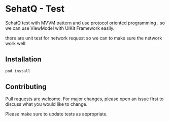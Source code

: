 # SehatQ - Test

SehatQ test with MVVM pattern and use protocol oriented programming . so we can use ViewModel with UIKit Framework easily.

there are unit test for network request so we can to make sure the network work well

## Installation


```bash
pod install
```

## Contributing
Pull requests are welcome. For major changes, please open an issue first to discuss what you would like to change.

Please make sure to update tests as appropriate.

